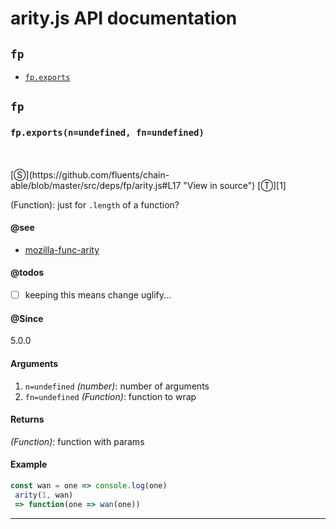 # arity.js API documentation

<!-- div class="toc-container" -->

<!-- div -->

## `fp`
* <a href="#fp-prototype-exports"  data-meta="exports n undefined fn undefined"  data-call="exports n undefined fn undefined"  data-category="Methods"  data-description="Function just for length of a function"  data-name="exports"  data-member="fp"  data-see="href https developer mozilla org en US docs Web JavaScript Reference Global Objects Function arity label mozilla func arity"  data-todos="keeping this means change uglify"  data-all="meta exports n undefined fn undefined call exports n undefined fn undefined category Methods description Function just for length of a function name exports member fp see href https developer mozilla org en US docs Web JavaScript Reference Global Objects Function arity label mozilla func arity notes todos keeping this means change uglify n klassProps" >`fp.exports`</a>

<!-- /div -->

<!-- /div -->

<!-- div class="doc-container" -->

<!-- div -->

## `fp`

<!-- div -->

<h3 id="fp-prototype-exports" data-member="fp" data-category="Methods" data-name="exports"><code>fp.exports(n=undefined, fn=undefined)</code></h3>
<br>
<br>
[&#x24C8;](https://github.com/fluents/chain-able/blob/master/src/deps/fp/arity.js#L17 "View in source") [&#x24C9;][1]

(Function): just for `.length` of a function?


#### @see 

* <a href="https://developer.mozilla.org/en-US/docs/Web/JavaScript/Reference/Global_Objects/Function/arity" >mozilla-func-arity</a>

#### @todos 

- [ ] keeping this means change uglify...
 

#### @Since
5.0.0

#### Arguments
1. `n=undefined` *(number)*: number of arguments
2. `fn=undefined` *(Function)*: function to wrap

#### Returns
*(Function)*: function with params

#### Example
```js
const wan = one => console.log(one)
 arity(1, wan)
 => function(one => wan(one))
```
---

<!-- /div -->

<!-- /div -->

<!-- /div -->

 [1]: #fp "Jump back to the TOC."
